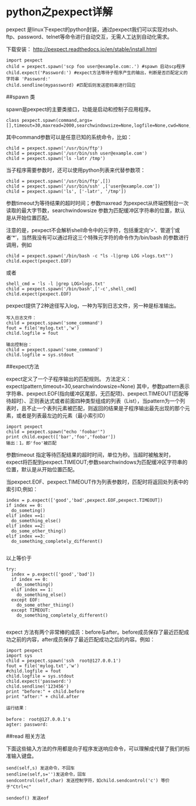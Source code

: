 # python之pexpect详解

pexpect 是linux下expect的python封装，通过pexpect我们可以实现对ssh、ftp、password、telnet等命令进行自动交互，无需人工达到自动化需求。

下载安装：
http://pexpect.readthedocs.io/en/stable/install.html

```
import pexpect
child = pexpect.spawn('scp foo user@example.com:.') #spawn 启动scp程序
child.expect('Password:') #expect方法等待子程序产生的输出，判断是否匹配定义的字符串 'Password:'
child.sendline(mypassword) #匹配后则发送密码串进行回应

```

##spawn 类

spawn是pexpect的主要类接口，功能是启动和控制子应用程序。

```
class pexpect.spawn(command,args=[],timeout=30,maxread=2000,searchwindowsize=None,logfile=None,cwd=None,env=None,ignore_sighup=True)

```
其中command参数可以是任意已知的系统命令，比如：

```
child = pexpect.spawn('/usr/bin/ftp') 
child = pexpect.spawn('/usr/bin/ssh user@example.com')
child = pexpect.spawn('ls -latr /tmp') 
```
当子程序需要参数时，还可以使用python列表来代替参数项：

```
child = pexpect.spawn('/usr/bin/ftp',[]) 
child = pexpect.spawn('/usr/bin/ssh' ,['user@example.com'])
child = pexpect.spawn('ls', ['-latr', '/tmp']) 
```
参数timeout为等待结果的超时时间；参数maxread 为pexpect从终端控制台一次读取的最大字节数，searchwindowsize 参数为匹配缓冲区字符串的位置，默认是从开始位置匹配。

注意的是，pexpect不会解析shell命令中的元字符，包括重定向‘>’、管道‘|’或者‘*’，当然我没有可以通过将这三个特殊元字符的命令作为/bin/bash 的参数进行调用，例如

```
child = pexpect.spawn('/bin/bash -c "ls -l|grep LOG >logs.txt"')
child.expect(pexpect.EOF)

```
或者

```
shell_cmd = 'ls -l |grep LOG>logs.txt'
child = pexpect.spawn('/bin/bash',['-c',shell_cmd]
child.expect(pexpect.EOF)
```

pexpect提供了2种途径写入log，一种为写到日志文件，另一种是标准输出。

```
写入日志文件：
child = pexpect.spawn('some_command')
fout = file('mylog.txt','w')
child.logfile = fout

输出控制台：
child = pexpect.spawn('some_command')
child.logfile = sys.stdout
```

##expect方法

expect定义了一个子程序输出的匹配规则。
方法定义： expect(pattern,timeout=30,searchwindowsize=None)
其中，参数pattern表示字符串、pexpect.EOF(指向缓冲区尾部，无匹配项)、pexpect.TIMEOUT(匹配等待超时）、正则表达式或者前面四种类型组成的列表（List），当pattern为一个列表时，且不止一个表列元素被匹配，则返回的结果是子程序输出最先出现的那个元素，或者是列表最左边的元素（最小索引ID）

```
import pexpect
child = pexpect.spawn("echo 'foobar'")
print child.expect(['bar','foo','foobar'])
输出：1，即'foo'被匹配
```
参数timeout 指定等待匹配结果的超时时间，单位为秒。当超时被触发时，expect将匹配到pexpect.TIMEOUT;参数searchwindows为匹配缓冲区字符串的位置，默认是从开始位置匹配。

当pexpect.EOF、pexpect.TIMEOUT作为列表参数时，匹配时将返回处列表中的索引ID,例如：

```
index = p.expect(['good','bad',pexpect.EOF,pexpect.TIMEOUT])
if index == 0:
  do_someting()
elif index ==1:
  do_something_else()
elif index ==2:
  do_some_other_thing()
elif index ==3:
  do_something_completely_different()
  
```
以上等价于

```
try: 
  index = p.expect(['good','bad'])
  if index == 0:
    do_something()
  elif index == 1:
    do_something_else()
  except EOF:
    do_some_other_thiing()
  except TIMEOUT:
    do_something_completely_different()
    
```
expect 方法有两个非常棒的成员：before与after。before成员保存了最近匹配成功之前的内容，after成员保存了最近匹配成功之后的内容。例如：

```
import pexpect
import sys
child = pexpect.spawn('ssh  root@127.0.0.1')
fout = file('mylog.txt','w')
#child.logfile = fout
child.logfile = sys.stdout
child.expect('password:')
child.sendline('123456')
print "before:" + child.before
print "after:" + child.after

运行结果：

before： root@127.0.0.1's
agter: password:
```
##read 相关方法

下面这些输入方法的作用都是向子程序发送响应命令，可以理解成代替了我们的标准输入键盘。

```
send(self,s) 发送命令，不回车
sendline(self,s='')发送命令，回车
sendcontrol(self,char) 发送控制字符，如child.sendcontrol('c') 等价于"Ctrl+c"

sendeof() 发送eof

```